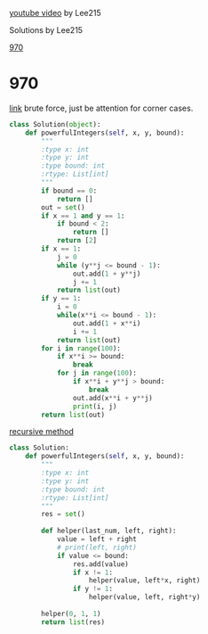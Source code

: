 [youtube video](https://www.youtube.com/watch?v=3s6q20JMLTE) by Lee215

Solutions by Lee215

[970](https://leetcode.com/problems/powerful-integers/discuss/214212/C%2B%2BPython-Brute-Force)

# 970

[link](https://leetcode.com/problems/powerful-integers/)
brute force, just be attention for corner cases.

```python
class Solution(object):
    def powerfulIntegers(self, x, y, bound):
        """
        :type x: int
        :type y: int
        :type bound: int
        :rtype: List[int]
        """
        if bound == 0:
            return []
        out = set()
        if x == 1 and y == 1:
            if bound < 2:
                return []
            return [2]
        if x == 1:
            j = 0
            while (y**j <= bound - 1):
                out.add(1 + y**j)
                j += 1
            return list(out)
        if y == 1:
            i = 0
            while(x**i <= bound - 1):
                out.add(1 + x**i)
                i += 1
            return list(out)
        for i in range(100):
            if x**i >= bound:
                break
            for j in range(100):
                if x**i + y**j > bound:
                    break
                out.add(x**i + y**j)
                print(i, j)
        return list(out)
```

[recursive method](https://leetcode.com/problems/powerful-integers/discuss/214280/Python-BFS-recursive-brutal-force-with-explanation)

``` python
class Solution:
    def powerfulIntegers(self, x, y, bound):
        """
        :type x: int
        :type y: int
        :type bound: int
        :rtype: List[int]
        """
        res = set()
        
        def helper(last_num, left, right):
            value = left + right
            # print(left, right)
            if value <= bound:
                res.add(value)
                if x != 1:
                    helper(value, left*x, right)
                if y != 1:
                    helper(value, left, right*y)
            
        helper(0, 1, 1)
        return list(res)
```